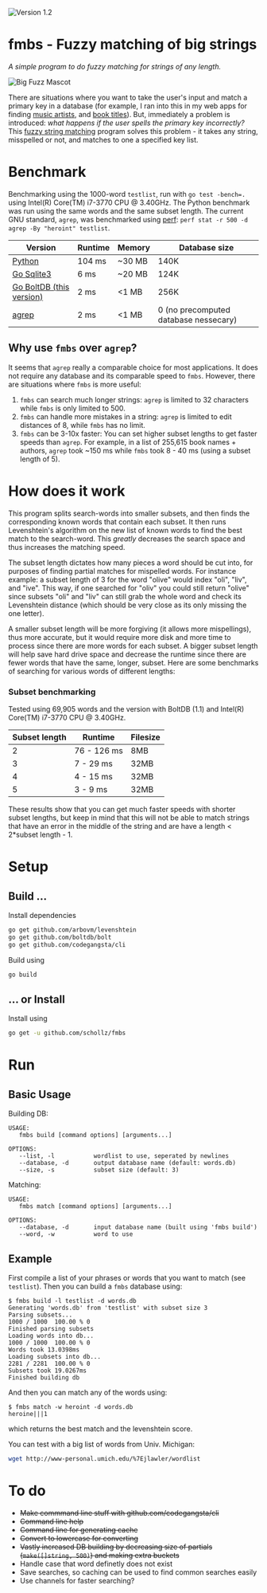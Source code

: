 ![Version 1.2](https://img.shields.io/badge/version-1.2-brightgreen.svg?version=flat-square)

# fmbs - Fuzzy matching of big strings
_A simple program to do fuzzy matching for strings of any length._

![Big Fuzz Mascot](http://ecx.images-amazon.com/images/I/417W-2NwzpL._SX355_.jpg)

There are situations where you want to take the user's input and match a primary key in a database (for example, I ran into this in my web apps for finding [music artists](http://www.musicsuggestions.ninja/), and [book titles](http://booksuggestions.ninja/)). But, immediately a problem is introduced: _what happens if the user spells the primary key incorrectly?_ This [fuzzy string matching](https://en.wikipedia.org/wiki/Approximate_string_matching) program solves this problem - it takes any string, misspelled or not, and matches to one a specified key list.

# Benchmark
Benchmarking using the 1000-word `testlist`, run with `go test -bench=.` using Intel(R) Core(TM) i7-3770 CPU @ 3.40GHz. The Python benchmark was run using the same words and the same subset length. The current GNU standard, `agrep`, was benchmarked using [perf](http://askubuntu.com/questions/50145/how-to-install-perf-monitoring-tool/306683): `perf stat -r 500 -d agrep -By "heroint" testlist`.

Version                                                                 | Runtime | Memory | Database size
----------------------------------------------------------------------- | ------- | ------ | -------------------------------------
[Python](https://github.com/schollz/string_matching)                    | 104 ms  | ~30 MB | 140K
[Go Sqlite3](https://github.com/schollz/fmbs/tree/sqlite3)              | 6 ms    | ~20 MB | 124K
[Go BoltDB (this version)](https://github.com/schollz/fmbs/tree/master) | 2 ms    | <1 MB  | 256K
[agrep](https://en.wikipedia.org/wiki/Agrep)                            | 2 ms    | <1 MB  | 0 (no precomputed database nessecary)

## Why use `fmbs` over `agrep`?
It seems that `agrep` really a comparable choice for most applications. It does not require any database and its comparable speed to `fmbs`. However, there are situations where `fmbs` is more useful:

1. `fmbs` can search much longer strings: `agrep` is limited to 32 characters while `fmbs` is only limited to 500.
2. `fmbs` can handle more mistakes in a string: `agrep` is limited to edit distances of 8, while `fmbs` has no limit.
3. `fmbs` can be 3-10x faster: You can set higher subset lengths to get faster speeds than `agrep`. For example, in a list of 255,615 book names + authors, `agrep` took ~150 ms while `fmbs` took 8 - 40 ms (using a subset length of 5).

# How does it work
This program splits search-words into smaller subsets, and then finds the corresponding known words that contain each subset. It then runs Levenshtein's algorithm on the new list of known words to find the best match to the search-word. This _greatly_ decreases the search space and thus increases the matching speed.

The subset length dictates how many pieces a word should be cut into, for purposes of finding partial matches for mispelled words. For instance example: a subset length of 3 for the word "olive" would index "oli", "liv", and "ive". This way, if one searched for "oliv" you could still return "olive" since subsets "oli" and "liv" can still grab the whole word and check its Levenshtein distance (which should be very close as its only missing the one letter).

A smaller subset length will be more forgiving (it allows more mispellings), thus more accurate, but it would require more disk and more time to process since there are more words for each subset. A bigger subset length will help save hard drive space and decrease the runtime since there are fewer words that have the same, longer, subset. Here are some benchmarks of searching for various words of different lengths:

### Subset benchmarking
Tested using 69,905 words and the version with BoltDB (1.1) and  Intel(R) Core(TM) i7-3770 CPU @ 3.40GHz.

Subset length | Runtime     | Filesize
------------- | ----------- | --------
2             | 76 - 126 ms | 8MB
3             | 7 - 29 ms   | 32MB
4             | 4 - 15 ms   | 32MB
5             | 3 - 9 ms    | 32MB

These results show that you can get much faster speeds with shorter subset lengths, but keep in mind that this will not be able to match strings that have an error in the middle of the string and are have a length < 2*subset length - 1.

# Setup
## Build ...
Install dependencies

```bash
go get github.com/arbovm/levenshtein
go get github.com/boltdb/bolt
go get github.com/codegangsta/cli
```

Build using

```bash
go build
```

## ... or Install
Install using

```bash
go get -u github.com/schollz/fmbs
```

# Run
## Basic Usage
Building DB:

```
USAGE:
   fmbs build [command options] [arguments...]

OPTIONS:
   --list, -l           wordlist to use, seperated by newlines
   --database, -d       output database name (default: words.db)
   --size, -s           subset size (default: 3)
```

Matching:

```
USAGE:
   fmbs match [command options] [arguments...]

OPTIONS:
   --database, -d       input database name (built using 'fmbs build')
   --word, -w           word to use
```

## Example
First compile a list of your phrases or words that you want to match (see `testlist`). Then you can build a `fmbs` database using:

```
$ fmbs build -l testlist -d words.db
Generating 'words.db' from 'testlist' with subset size 3
Parsing subsets...
1000 / 1000  100.00 % 0
Finished parsing subsets
Loading words into db...
1000 / 1000  100.00 % 0
Words took 13.0398ms
Loading subsets into db...
2281 / 2281  100.00 % 0
Subsets took 19.0267ms
Finished building db
```

And then you can match any of the words using:

```
$ fmbs match -w heroint -d words.db
heroine|||1
```

which returns the best match and the levenshtein score.

You can test with a big list of words from Univ. Michigan:

```bash
wget http://www-personal.umich.edu/%7Ejlawler/wordlist
```

# To do
- ~~Make commmand line stuff with github.com/codegangsta/cli~~
- ~~Command line help~~
- ~~Command line for generating cache~~
- ~~Convert to lowercase for converting~~
- ~~Vastly increased DB building by decreasing size of partials (`make([]string, 500)`) and making extra buckets~~
- Handle case that word definetly does not exist
- Save searches, so caching can be used to find common searches easily
- Use channels for faster searching?
